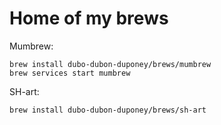 # Home of my brews

Mumbrew:

```
brew install dubo-dubon-duponey/brews/mumbrew
brew services start mumbrew
```

SH-art:

```
brew install dubo-dubon-duponey/brews/sh-art
```
